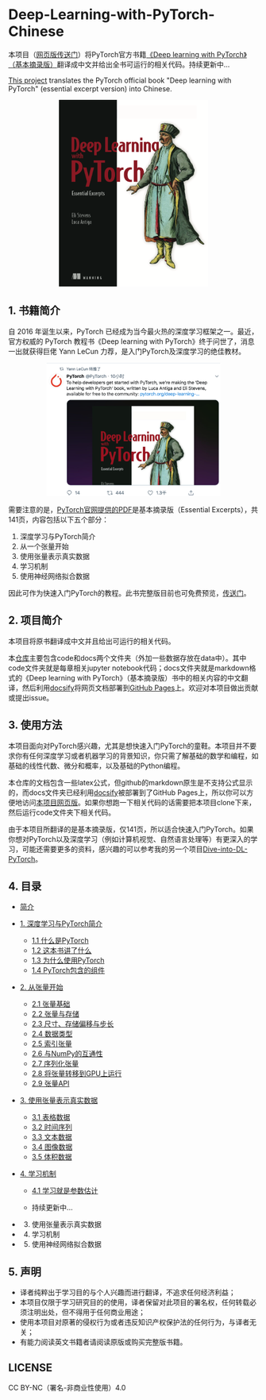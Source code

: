 # Deep-Learning-with-PyTorch-Chinese

本项目（[网页版传送门](https://tangshusen.me/Deep-Learning-with-PyTorch-Chinese)）将PyTorch官方书籍[《Deep learning with PyTorch》（基本摘录版）](https://pytorch.org/deep-learning-with-pytorch)翻译成中文并给出全书可运行的相关代码。持续更新中...

[This project](https://tangshusen.me/Deep-Learning-with-PyTorch-Chinese) translates the PyTorch official book "Deep learning with PyTorch" (essential excerpt version) into Chinese.


<div align=center>
<img width="300" src="img/cover.png" alt="cover"/>
</div>

## 1. 书籍简介
自 2016 年诞生以来，PyTorch 已经成为当今最火热的深度学习框架之一。最近，官方权威的 PyTorch 教程书《Deep learning with PyTorch》终于问世了，消息一出就获得巨佬 Yann LeCun 力荐，是入门PyTorch及深度学习的绝佳教材。
<div align=center>
<img width="350" src="img/twitter.png" alt="twitter"/>
</div>

需要注意的是，[PyTorch官网提供的PDF](https://pytorch.org/deep-learning-with-pytorch)是基本摘录版（Essential Excerpts），共141页，内容包括以下五个部分：
1. 深度学习与PyTorch简介
2. 从一个张量开始
3. 使用张量表示真实数据
4. 学习机制
5. 使用神经网络拟合数据

因此可作为快速入门PyTorch的教程。此书完整版目前也可免费预览，[传送门](https://www.manning.com/books/deep-learning-with-pytorch)。

## 2. 项目简介
本项目将原书翻译成中文并且给出可运行的相关代码。

本[仓库](https://github.com/ShusenTang/Deep-Learning-with-PyTorch-Chinese)主要包含code和docs两个文件夹（外加一些数据存放在data中）。其中code文件夹就是每章相关jupyter notebook代码；docs文件夹就是markdown格式的《Deep learning with PyTorch》（基本摘录版）书中的相关内容的中文翻译，然后利用[docsify](https://docsify.js.org/#/zh-cn/)将网页文档部署到[GitHub Pages](https://tangshusen.me/Deep-Learning-with-PyTorch-Chinese)上。欢迎对本项目做出贡献或提出issue。


## 3. 使用方法

本项目面向对PyTorch感兴趣，尤其是想快速入门PyTorch的童鞋。本项目并不要求你有任何深度学习或者机器学习的背景知识，你只需了解基础的数学和编程，如基础的线性代数、微分和概率，以及基础的Python编程。

本仓库的文档包含一些latex公式，但github的markdown原生是不支持公式显示的，而docs文件夹已经利用[docsify](https://docsify.js.org/#/zh-cn/)被部署到了GitHub Pages上，所以你可以方便地访问[本项目网页版](https://tangshusen.me/Deep-Learning-with-PyTorch-Chinese)。如果你想跑一下相关代码的话需要把本项目clone下来，然后运行code文件夹下相关代码。

由于本项目所翻译的是基本摘录版，仅141页，所以适合快速入门PyTorch。如果你想对PyTorch以及深度学习（例如计算机视觉、自然语言处理等）有更深入的学习，可能还需要更多的资料，感兴趣的可以参考我的另一个项目[Dive-into-DL-PyTorch](http://tangshusen.me/Dive-into-DL-PyTorch/)。


## 4. 目录
* [简介]()
* [1. 深度学习与PyTorch简介](chapter1/1.0.md)
    * [1.1 什么是PyTorch](chapter1/1.1.md)
    * [1.2 这本书讲了什么](chapter1/1.2.md)
    * [1.3 为什么使用PyTorch](chapter1/1.3.md)
    * [1.4 PyTorch包含的组件](chapter1/1.4.md)
* [2. 从张量开始](chapter2/2.0.md)
    * [2.1 张量基础](chapter2/2.1.md)
    * [2.2 张量与存储](chapter2/2.2.md)
    * [2.3 尺寸、存储偏移与步长](chapter2/2.3.md)
    * [2.4 数据类型](chapter2/2.4.md)
    * [2.5 索引张量](chapter2/2.5.md)
    * [2.6 与NumPy的互通性](chapter2/2.6.md)
    * [2.7 序列化张量](chapter2/2.8.md)
    * [2.8 将张量转移到GPU上运行](chapter2/2.8.md)
    * [2.9 张量API](chapter2/2.9.md)
* [3. 使用张量表示真实数据](chapter3/3.0.md)
    * [3.1 表格数据](chapter3/3.1.md)
    * [3.2 时间序列](chapter3/3.2.md)
    * [3.3 文本数据](chapter3/3.3.md)
    * [3.4 图像数据](chapter3/3.4.md)
    * [3.5 体积数据](chapter3/3.5.md)
* [4. 学习机制](chapter4/4.0.md)
    * [4.1 学习就是参数估计](chapter4/4.1.md)

    * 持续更新中...
    

* 3. 使用张量表示真实数据
* 4. 学习机制
* 5. 使用神经网络拟合数据

## 5. 声明

* 译者纯粹出于学习目的与个人兴趣而进行翻译，不追求任何经济利益；
* 本项目仅限于学习研究目的的使用，译者保留对此项目的署名权，任何转载必须注明出处，但不得用于任何商业用途；
* 使用本项目对原著的侵权行为或者违反知识产权保护法的任何行为，与译者无关；
* 有能力阅读英文书籍者请阅读原版或购买完整版书籍。

## LICENSE
CC BY-NC（署名-非商业性使用）4.0


